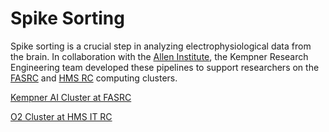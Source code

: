 # Spike Sorting

Spike sorting is a crucial step in analyzing electrophysiological data from the brain. In collaboration with the [Allen Institute](https://alleninstitute.org/), the Kempner Research Engineering team developed these pipelines to support researchers on the [FASRC](https://www.rc.fas.harvard.edu/) and [HMS RC](https://it.hms.harvard.edu/about/departments/research-computing) computing clusters.


  [Kempner AI Cluster at FASRC](https://github.com/KempnerInstitute/ephys-spike-sorting/tree/main/pipeline/kempner_cluster)
  
  [O2 Cluster at HMS IT RC](https://github.com/KempnerInstitute/ephys-spike-sorting/tree/main/pipeline/hms_cluster)



